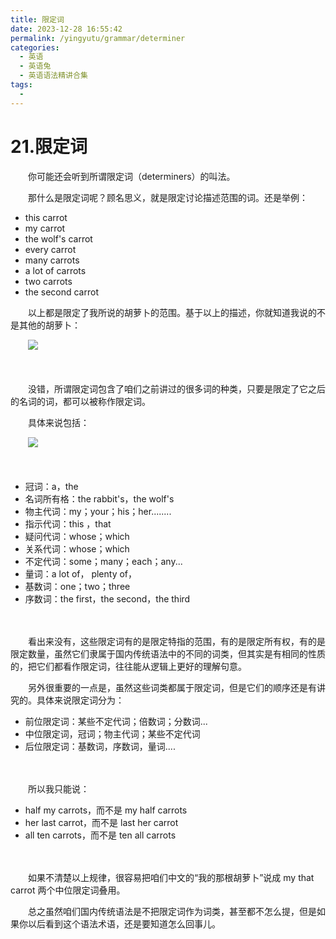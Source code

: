 ```yaml
---
title: 限定词
date: 2023-12-28 16:55:42
permalink: /yingyutu/grammar/determiner
categories:
  - 英语
  - 英语兔
  - 英语语法精讲合集
tags:
  - 
---
```

# 21.限定词

　　‍你可能还会听到所谓限定词（determiners）的叫法。
<!-- more -->
　　那什么是限定词呢？‍‍顾名思义，就是限定讨论描述范围的词。还是举例：

* this carrot
* my carrot
* the wolf's carrot
* every carrot
* many carrots
* a lot of carrots
* two carrots
* the second carrot

　　以上都是限定了我所说的胡萝卜的范围。‍‍基于以上的描述，‍‍你就知道我说的不是其他的胡萝卜：

　　​![](https://image.peterjxl.com/blog/image-20231226203223-nfwijft.png)​

　　‍

　　没错，所谓限定词包含了咱们之前讲过的很多词的种类，只要是限定了它之后的名词的词，‍‍都可以被称作限定词。

　　具体来说包括：

　　​![](https://image.peterjxl.com/blog/image-20231226203517-bzuadc9.png)​

　　‍

* 冠词：a，the
* 名词所有格：the rabbit's，the wolf's
* 物主代词：my；your；his；her........
* 指示代词：this ，that‍‍
* 疑问代词：whose；which
* 关系代词：whose；which
* 不定代词：some；many；each；any...
* 量词：a lot of， plenty of，
* 基数词：one；two；three
* 序数词：the first，the second，the third

　　‍

　　看出来没有，这些限定词有的是限定特指的范围，有的是限定所有权，‍‍有的是限定数量，虽然它们隶属于国内传统语法中的不同的词类，但其实是有相同的性质的，‍‍把它们都看作限定词，往往能从逻辑上更好的理解句意。

　　另外很重要的一点是，‍‍虽然这些词类都属于限定词，但是它们的顺序还是有讲究的。‍‍具体来说限定词分为‍‍：

* 前位限定词：某些不定代词；倍数词；分数词...
* 中位限定词，‍‍冠词；物主代词；某些不定代词
* 后位限定词：基数词，序数词，量词....

　　‍

　　所以我只能说：

* half my carrots，而不是 my half carrots
* her last carrot，而不是 last her carrot
* all ten carrots，而不是 ten all carrots

　　‍

　　如果不清楚以上规律，很容易把咱们中文的“我的那根胡萝卜”说成 my that carrot  两个中位限定词叠用。

　　总之虽然咱们国内传统语法是不把限定词作为词类，甚至都不怎么提，但是如果你以后看到这个语法术语，‍‍还是要知道怎么回事儿。‍
